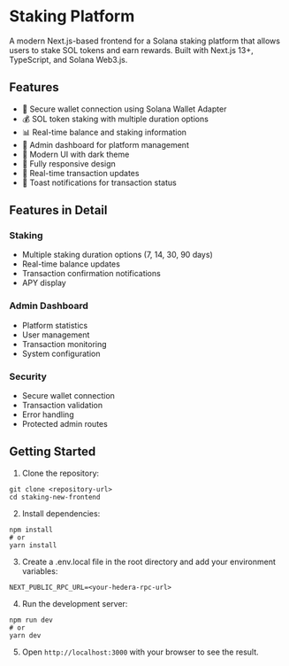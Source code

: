 # Staking Platform

A modern Next.js-based frontend for a Solana staking platform that allows users to stake SOL tokens and earn rewards. Built with Next.js 13+, TypeScript, and Solana Web3.js.

## Features

- 🔐 Secure wallet connection using Solana Wallet Adapter
- 💰 SOL token staking with multiple duration options
- 📊 Real-time balance and staking information
- 🎯 Admin dashboard for platform management
- 🎨 Modern UI with dark theme
- 📱 Fully responsive design
- 🔄 Real-time transaction updates
- 🎯 Toast notifications for transaction status

## Features in Detail

### Staking
- Multiple staking duration options (7, 14, 30, 90 days)
- Real-time balance updates
- Transaction confirmation notifications
- APY display

### Admin Dashboard
- Platform statistics
- User management
- Transaction monitoring
- System configuration

### Security
- Secure wallet connection
- Transaction validation
- Error handling
- Protected admin routes

## Getting Started
1. Clone the repository:

```
git clone <repository-url>
cd staking-new-frontend
```

2. Install dependencies:
```
npm install
# or
yarn install
```

3. Create a .env.local file in the root directory and add your environment variables:

```
NEXT_PUBLIC_RPC_URL=<your-hedera-rpc-url>
```

4. Run the development server:
```
npm run dev
# or
yarn dev
```

5. Open `http://localhost:3000` with your browser to see the result.
